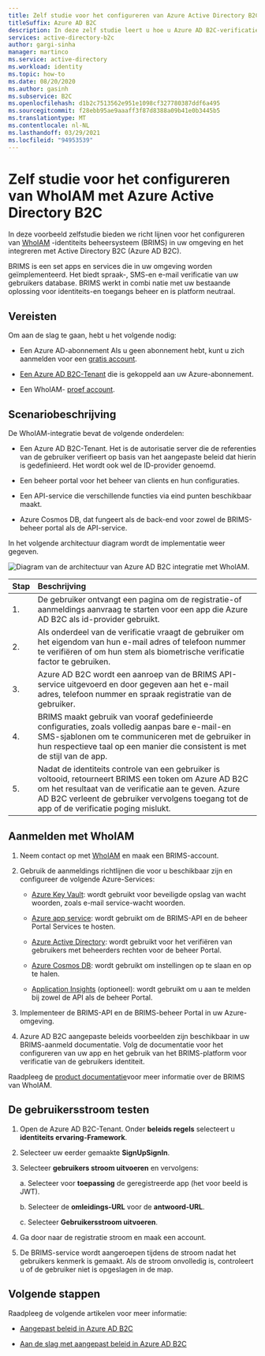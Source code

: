 ```yaml
---
title: Zelf studie voor het configureren van Azure Active Directory B2C met WhoIAM
titleSuffix: Azure AD B2C
description: In deze zelf studie leert u hoe u Azure AD B2C-verificatie kunt integreren met WhoIAM voor gebruikers verificatie.
services: active-directory-b2c
author: gargi-sinha
manager: martinco
ms.service: active-directory
ms.workload: identity
ms.topic: how-to
ms.date: 08/20/2020
ms.author: gasinh
ms.subservice: B2C
ms.openlocfilehash: d1b2c7513562e951e1098cf327780387ddf6a495
ms.sourcegitcommit: f28ebb95ae9aaaff3f87d8388a09b41e0b3445b5
ms.translationtype: MT
ms.contentlocale: nl-NL
ms.lasthandoff: 03/29/2021
ms.locfileid: "94953539"
---
```

# <a name="tutorial-for-configuring-whoiam-with-azure-active-directory-b2c"></a>Zelf studie voor het configureren van WhoIAM met Azure Active Directory B2C

In deze voorbeeld zelfstudie bieden we richt lijnen voor het configureren van [WhoIAM](https://www.whoiam.ai/brims/) -identiteits beheersysteem (BRIMS) in uw omgeving en het integreren met Active Directory B2C (Azure AD B2C).

BRIMS is een set apps en services die in uw omgeving worden geïmplementeerd. Het biedt spraak-, SMS-en e-mail verificatie van uw gebruikers database. BRIMS werkt in combi natie met uw bestaande oplossing voor identiteits-en toegangs beheer en is platform neutraal.

## <a name="prerequisites"></a>Vereisten

Om aan de slag te gaan, hebt u het volgende nodig:

- Een Azure AD-abonnement Als u geen abonnement hebt, kunt u zich aanmelden voor een [gratis account](https://azure.microsoft.com/free/).

- [Een Azure AD B2C-Tenant](./tutorial-create-tenant.md) die is gekoppeld aan uw Azure-abonnement.

- Een WhoIAM- [proef account](https://www.whoiam.ai/contact-us/).

## <a name="scenario-description"></a>Scenariobeschrijving

De WhoIAM-integratie bevat de volgende onderdelen:

- Een Azure AD B2C-Tenant. Het is de autorisatie server die de referenties van de gebruiker verifieert op basis van het aangepaste beleid dat hierin is gedefinieerd. Het wordt ook wel de ID-provider genoemd.

- Een beheer portal voor het beheer van clients en hun configuraties.

- Een API-service die verschillende functies via eind punten beschikbaar maakt.  

- Azure Cosmos DB, dat fungeert als de back-end voor zowel de BRIMS-beheer portal als de API-service.

In het volgende architectuur diagram wordt de implementatie weer gegeven.

![Diagram van de architectuur van Azure AD B2C integratie met WhoIAM.](media/partner-whoiam/whoiam-architecture-diagram.png)

|Stap | Beschrijving |
|:-----| :-----------|
| 1. | De gebruiker ontvangt een pagina om de registratie-of aanmeldings aanvraag te starten voor een app die Azure AD B2C als id-provider gebruikt.
| 2. | Als onderdeel van de verificatie vraagt de gebruiker om het eigendom van hun e-mail adres of telefoon nummer te verifiëren of om hun stem als biometrische verificatie factor te gebruiken.  
| 3. | Azure AD B2C wordt een aanroep van de BRIMS API-service uitgevoerd en door gegeven aan het e-mail adres, telefoon nummer en spraak registratie van de gebruiker.
| 4. | BRIMS maakt gebruik van vooraf gedefinieerde configuraties, zoals volledig aanpas bare e-mail-en SMS-sjablonen om te communiceren met de gebruiker in hun respectieve taal op een manier die consistent is met de stijl van de app.
| 5. | Nadat de identiteits controle van een gebruiker is voltooid, retourneert BRIMS een token om Azure AD B2C om het resultaat van de verificatie aan te geven. Azure AD B2C verleent de gebruiker vervolgens toegang tot de app of de verificatie poging mislukt.  

## <a name="sign-up-with-whoiam"></a>Aanmelden met WhoIAM

1. Neem contact op met [WhoIAM](https://www.whoiam.ai/contact-us/) en maak een BRIMS-account.

2. Gebruik de aanmeldings richtlijnen die voor u beschikbaar zijn en configureer de volgende Azure-Services:

    - [Azure Key Vault](https://azure.microsoft.com/services/key-vault/): wordt gebruikt voor beveiligde opslag van wacht woorden, zoals e-mail service-wacht woorden.

    - [Azure app service](https://azure.microsoft.com/services/app-service/): wordt gebruikt om de BRIMS-API en de beheer Portal Services te hosten.

    - [Azure Active Directory](https://azure.microsoft.com/services/active-directory/): wordt gebruikt voor het verifiëren van gebruikers met beheerders rechten voor de beheer Portal.

    - [Azure Cosmos DB](https://azure.microsoft.com/services/cosmos-db/): wordt gebruikt om instellingen op te slaan en op te halen.

    - [Application Insights](../azure-monitor/app/app-insights-overview.md) (optioneel): wordt gebruikt om u aan te melden bij zowel de API als de beheer Portal.

3. Implementeer de BRIMS-API en de BRIMS-beheer Portal in uw Azure-omgeving.

4. Azure AD B2C aangepaste beleids voorbeelden zijn beschikbaar in uw BRIMS-aanmeld documentatie. Volg de documentatie voor het configureren van uw app en het gebruik van het BRIMS-platform voor verificatie van de gebruikers identiteit.  

Raadpleeg de [product documentatie](https://www.whoiam.ai/brims/)voor meer informatie over de BRIMS van WhoIAM.

## <a name="test-the-user-flow"></a>De gebruikersstroom testen

1. Open de Azure AD B2C-Tenant. Onder **beleids regels** selecteert u **identiteits ervaring-Framework**.

2. Selecteer uw eerder gemaakte **SignUpSignIn**.

3. Selecteer **gebruikers stroom uitvoeren** en vervolgens:

   a. Selecteer voor **toepassing** de geregistreerde app (het voor beeld is JWT).

   b. Selecteer de **omleidings-URL** voor de **antwoord-URL**.

   c. Selecteer **Gebruikersstroom uitvoeren**.

4. Ga door naar de registratie stroom en maak een account.

5. De BRIMS-service wordt aangeroepen tijdens de stroom nadat het gebruikers kenmerk is gemaakt. Als de stroom onvolledig is, controleert u of de gebruiker niet is opgeslagen in de map.

## <a name="next-steps"></a>Volgende stappen

Raadpleeg de volgende artikelen voor meer informatie:

- [Aangepast beleid in Azure AD B2C](./custom-policy-overview.md)

- [Aan de slag met aangepast beleid in Azure AD B2C](./custom-policy-get-started.md?tabs=applications)